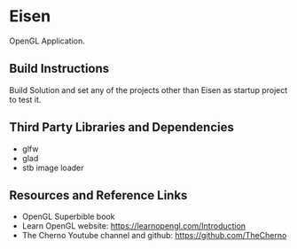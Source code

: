 # Eisen
OpenGL Application.

## Build Instructions
Build Solution and set any of the projects other than Eisen as startup project to test it.

## Third Party Libraries and Dependencies
- glfw
- glad
- stb image loader

## Resources and Reference Links
- OpenGL Superbible book
- Learn OpenGL website: https://learnopengl.com/Introduction
- The Cherno Youtube channel and github: https://github.com/TheCherno
